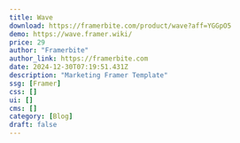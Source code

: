 ```yaml
---
title: Wave
download: https://framerbite.com/product/wave?aff=YGGpO5
demo: https://wave.framer.wiki/
price: 29
author: "Framerbite"
author_link: https://framerbite.com
date: 2024-12-30T07:19:51.431Z
description: "Marketing Framer Template"
ssg: [Framer]
css: []
ui: []
cms: []
category: [Blog]
draft: false
---
```

